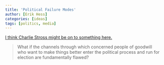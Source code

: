 ```yaml
---
title: 'Political Failure Modes'
author: [Erik Hess]
categories: [ideas]
tags: [politics, media]
---
```


[I think Charlie Stross might be on to something here.](http://www.antipope.org/charlie/blog-static/2013/02/political-failure-modes-and-th.html)

> What if the channels through which concerned people of goodwill who want to make things better enter the political process and run for election are fundamentally flawed?